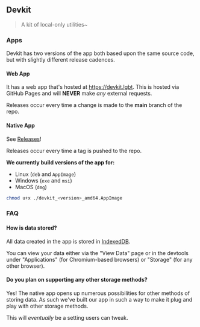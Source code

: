 ## Devkit

> A kit of local-only utilities~

### Apps

Devkit has two versions of the app both based upon the same source code, but with slightly different release cadences.

#### Web App

It has a web app that's hosted at https://devkit.lgbt.
This is hosted via GitHub Pages and will **NEVER** make _any_ external requests.

Releases occur every time a change is made to the **main** branch of the repo.

#### Native App

See [Releases](https://github.com/ribbon-studios/devkit.lgbt/releases/latest)!

Releases occur every time a tag is pushed to the repo.

**We currently build versions of the app for:**

- Linux (`deb` and `AppImage`)
- Windows (`exe` and `msi`)
- MacOS (`dmg`)

```sh
chmod u+x ./devkit_<version>_amd64.AppImage
```

### FAQ

#### How is data stored?

All data created in the app is stored in [IndexedDB](https://developer.mozilla.org/en-US/docs/Web/API/IndexedDB_API).

You can view your data either via the "View Data" page or in the devtools under "Applications" (for Chromium-based browsers) or "Storage" (for any other browser).

#### Do you plan on supporting any other storage methods?

Yes! The native app opens up numerous possibilities for other methods of storing data. As such we've built our app in such a way to make it plug and play with other storage methods.

This will _eventually_ be a setting users can tweak.
